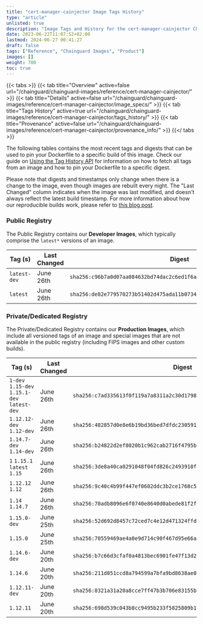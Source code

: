 ```yaml
---
title: "cert-manager-cainjector Image Tags History"
type: "article"
unlisted: true
description: "Image Tags and History for the cert-manager-cainjector Chainguard Image"
date: 2023-06-22T11:07:52+02:00
lastmod: 2024-06-27 00:41:27
draft: false
tags: ["Reference", "Chainguard Images", "Product"]
images: []
weight: 700
toc: true
---
```


{{< tabs >}}
{{< tab title="Overview" active=false url="/chainguard/chainguard-images/reference/cert-manager-cainjector/" >}}
{{< tab title="Details" active=false url="/chainguard/chainguard-images/reference/cert-manager-cainjector/image_specs/" >}}
{{< tab title="Tags History" active=true url="/chainguard/chainguard-images/reference/cert-manager-cainjector/tags_history/" >}}
{{< tab title="Provenance" active=false url="/chainguard/chainguard-images/reference/cert-manager-cainjector/provenance_info/" >}}
{{</ tabs >}}

The following tables contains the most recent tags and digests that can be used to pin your Dockerfile to a specific build of this image. Check our guide on [Using the Tag History API](/chainguard/chainguard-images/using-the-tag-history-api/) for information on how to fetch all tags from an image and how to pin your Dockerfile to a specific digest.

Please note that digests and timestamps only change when there is a change to the image, even though images are rebuilt every night. The "Last Changed" column indicates when the image was last modified, and doesn't always reflect the latest build timestamp. For more information about how our reproducible builds work, please refer to [this blog post](https://www.chainguard.dev/unchained/reproducing-chainguards-reproducible-image-builds).

### Public Registry
The Public Registry contains our **Developer Images**, which typically comprise the `latest*` versions of an image.

| Tag (s)       | Last Changed | Digest                                                                    |
|---------------|--------------|---------------------------------------------------------------------------|
|  `latest-dev` | June 26th    | `sha256:c96b7a0d07aa084632bd74dac2c6ed1f6a4e8a09438a212511c8c47c42be3e06` |
|  `latest`     | June 26th    | `sha256:de82e779570273b51402d475ada11b073415055ca3a6e7a93110ced75e462d2d` |


### Private/Dedicated Registry
The Private/Dedicated Registry contains our **Production Images**, which include all versioned tags of an image and special images that are not available in the public registry (including FIPS images and other custom builds).

| Tag (s)                                       | Last Changed | Digest                                                                    |
|-----------------------------------------------|--------------|---------------------------------------------------------------------------|
|  `1-dev` `1.15-dev` `1.15.1-dev` `latest-dev` | June 26th    | `sha256:c7ad335613f0f119a7a8311a2c30d1798159cf7e449dfd66bda99ab68781121e` |
|  `1.12.12-dev` `1.12-dev`                     | June 26th    | `sha256:482857d0e8e6b19bd36bed7dfdc2305915b851d73978395597ff54690e3cc375` |
|  `1.14.7-dev` `1.14-dev`                      | June 26th    | `sha256:b24822d2ef8020b1c962cab2716f4795bf9e92a21f8d1163234e5fbb956499cb` |
|  `1` `1.15.1` `latest` `1.15`                 | June 26th    | `sha256:3de8a40ca0291048f04fd826c2493910fa2f6f09808422f4b10017f05b71d3ba` |
|  `1.12.12` `1.12`                             | June 26th    | `sha256:9c40c4b99f447ef0602ddc3b2ce1768c5dd4bfa109c655cd436d418b0e97f9da` |
|  `1.14` `1.14.7`                              | June 26th    | `sha256:70adb8096e6f0740e8640d0abede81f2fd3844bd502814db0ea0f622b9c32fd1` |
|  `1.15.0-dev`                                 | June 25th    | `sha256:52d692d8457c72ced7c4e12d471324ffdb113cec901f3477de61e3fd0b663119` |
|  `1.15.0`                                     | June 25th    | `sha256:70559469ae4a0e9d714c90f467d95e66a0a34c76fd44bdcf511dae810fcb723a` |
|  `1.14.6-dev`                                 | June 20th    | `sha256:b7c66d3cfaf0a4813bec6901fe47f13d2be4373f3ba085f00c7a30a8deacab73` |
|  `1.14.6`                                     | June 20th    | `sha256:211d051ccd8a794599a7bfa9bd8638ae0059e79eecb163fc2f9bd8fce21df46b` |
|  `1.12.11-dev`                                | June 20th    | `sha256:8321a31a20a8cce7ff47b3b706e83155beab7bc3d6320c6d4539d9f703515442` |
|  `1.12.11`                                    | June 20th    | `sha256:698d539c043b8cc9495b233f5825809b1580443ba656f034c87f2b28e17e8289` |

